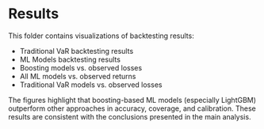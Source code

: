 # Results

This folder contains visualizations of backtesting results:  
- Traditional VaR backtesting results  
- ML Models backtesting results
- Boosting models vs. observed losses
- All ML models vs. observed returns 
- Traditional VaR models vs. observed losses

The figures highlight that boosting-based ML models (especially LightGBM) outperform other approaches in accuracy, coverage, and calibration. These results are consistent with the conclusions presented in the main analysis.
